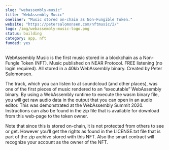 ```yaml
---
slug: "webassembly-music"
title: "WebAssembly Music"
oneliner: "Music stored on-chain as Non-Fungible Token."
website: "https://petersalomonsen.com/nftmusic/2/"
logo: /img/webassembly-music-logo.png
status: building
category: app, nft
funded: yes
---
```


WebAssembly Music is the first music stored in a blockchain as a Non-Fungle Token (NFT). Music published on NEAR Protocol. FREE listening (no login required). All stored in a 40kb WebAssembly binary. Created by Peter Salomonsen.

The track, which you can listen to at soundcloud (and other places), was one of the first pieces of music rendered to an “executable” WebAssembly binary. By using a WebAssembly runtime to execute the wasm binary file, you will get raw audio data in the output that you can open in an audio editor. This was demonstrated at the WebAssembly Summit 2020. Instructions can also be found in the zip file that is available for download from this web-page to the token owner.

Note that since this is stored on-chain, it is not protected from others to see or get. However you’ll get the rights as found in the LICENSE.txt file that is part of the zip archive stored with this NFT. Also the smart contract will recognize your account as the owner of the NFT.
